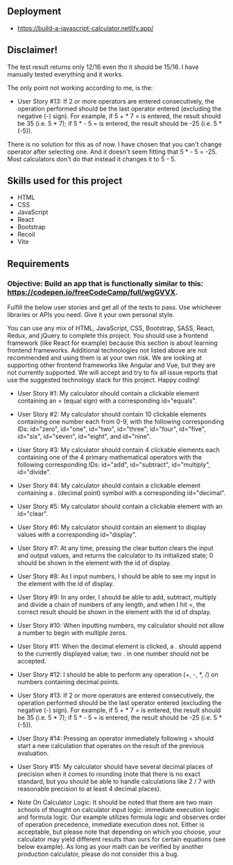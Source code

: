 ## Deployment
* https://build-a-javascript-calculator.netlify.app/

## Disclaimer!
The test result returns only 12/16 even tho it should be 15/16. I have manually tested everything and it works. 

The only point not working according to me, is the:

* User Story #13: If 2 or more operators are entered consecutively, the operation performed should be the last operator entered (excluding the negative (-) sign). For example, if 5 + * 7 = is entered, the result should be 35 (i.e. 5 * 7); if 5 * - 5 = is entered, the result should be -25 (i.e. 5 * (-5)).

There is no solution for this as of now. I have chosen that you can't change operator after selecting one. And it doesn't seem fitting that 5 * - 5 = -25. Most calculators don't do that instead it changes it to 5 - 5. 


## Skills used for this project
* HTML
* CSS
* JavaScript
* React
* Bootstrap
* Recoil
* Vite

## Requirements

### Objective: Build an app that is functionally similar to this: https://codepen.io/freeCodeCamp/full/wgGVVX.

Fulfill the below user stories and get all of the tests to pass. Use whichever libraries or APIs you need. Give it your own personal style.

You can use any mix of HTML, JavaScript, CSS, Bootstrap, SASS, React, Redux, and jQuery to complete this project. You should use a frontend framework (like React for example) because this section is about learning frontend frameworks. Additional technologies not listed above are not recommended and using them is at your own risk. We are looking at supporting other frontend frameworks like Angular and Vue, but they are not currently supported. We will accept and try to fix all issue reports that use the suggested technology stack for this project. Happy coding!

* User Story #1: My calculator should contain a clickable element containing an = (equal sign) with a corresponding id="equals".

* User Story #2: My calculator should contain 10 clickable elements containing one number each from 0-9, with the following corresponding IDs: id="zero", id="one", id="two", id="three", id="four", id="five", id="six", id="seven", id="eight", and id="nine".

* User Story #3: My calculator should contain 4 clickable elements each containing one of the 4 primary mathematical operators with the following corresponding IDs: id="add", id="subtract", id="multiply", id="divide".

* User Story #4: My calculator should contain a clickable element containing a . (decimal point) symbol with a corresponding id="decimal".

* User Story #5: My calculator should contain a clickable element with an id="clear".

* User Story #6: My calculator should contain an element to display values with a corresponding id="display".

* User Story #7: At any time, pressing the clear button clears the input and output values, and returns the calculator to its initialized state; 0 should be shown in the element with the id of display.

* User Story #8: As I input numbers, I should be able to see my input in the element with the id of display.

* User Story #9: In any order, I should be able to add, subtract, multiply and divide a chain of numbers of any length, and when I hit =, the correct result should be shown in the element with the id of display.

* User Story #10: When inputting numbers, my calculator should not allow a number to begin with multiple zeros.

* User Story #11: When the decimal element is clicked, a . should append to the currently displayed value; two . in one number should not be accepted.

* User Story #12: I should be able to perform any operation (+, -, *, /) on numbers containing decimal points.

* User Story #13: If 2 or more operators are entered consecutively, the operation performed should be the last operator entered (excluding the negative (-) sign). For example, if 5 + * 7 = is entered, the result should be 35 (i.e. 5 * 7); if 5 * - 5 = is entered, the result should be -25 (i.e. 5 * (-5)).

* User Story #14: Pressing an operator immediately following = should start a new calculation that operates on the result of the previous evaluation.

* User Story #15: My calculator should have several decimal places of precision when it comes to rounding (note that there is no exact standard, but you should be able to handle calculations like 2 / 7 with reasonable precision to at least 4 decimal places).

* Note On Calculator Logic: It should be noted that there are two main schools of thought on calculator input logic: immediate execution logic and formula logic. Our example utilizes formula logic and observes order of operation precedence, immediate execution does not. Either is acceptable, but please note that depending on which you choose, your calculator may yield different results than ours for certain equations (see below example). As long as your math can be verified by another production calculator, please do not consider this a bug.